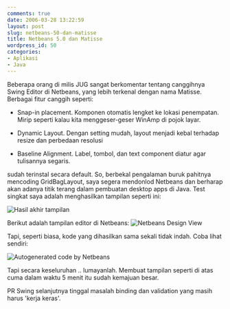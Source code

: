 ```yaml
---
comments: true
date: 2006-03-28 13:22:59
layout: post
slug: netbeans-50-dan-matisse
title: Netbeans 5.0 dan Matisse
wordpress_id: 50
categories:
- Aplikasi
- Java
---
```


Beberapa orang di milis JUG sangat berkomentar tentang canggihnya Swing Editor di Netbeans, yang lebih terkenal dengan nama Matisse. Berbagai fitur canggih seperti:



	
  * Snap-in placement. Komponen otomatis lengket ke lokasi penempatan. Mirip seperti kalau kita menggeser-geser WinAmp di pojok layar.

	
  * Dynamic Layout. Dengan setting mudah, layout menjadi kebal terhadap resize dan perbedaan resolusi

	
  * Baseline Alignment. Label, tombol, dan text component diatur agar tulisannya segaris.


sudah terinstal secara default.
So, berbekal pengalaman buruk pahitnya mencoding GridBagLayout, saya segera mendonlod Netbeans dan berharap akan adanya titik terang dalam pembuatan desktop apps di Java. Test singkat saya adalah menghasilkan tampilan seperti ini:

![Hasil akhir tampilan](http://endy.artivisi.com/blog/wp-content/uploads/2006/03/netbeans-hasil.png)

Berikut adalah tampilan editor di Netbeans:
![Netbeans Design View](http://endy.artivisi.com/blog/wp-content/uploads/2006/03/netbeans-design.png)

Tapi, seperti biasa, kode yang dihasilkan sama sekali tidak indah. Coba lihat sendiri:

![Autogenerated code by Netbeans](http://endy.artivisi.com/blog/wp-content/uploads/2006/03/netbeans-code.png)

Tapi secara keseluruhan .. lumayanlah. Membuat tampilan seperti di atas cuma dalam waktu 5 menit itu sudah kemajuan besar.

PR Swing selanjutnya tinggal masalah binding dan validation yang masih harus 'kerja keras'.
